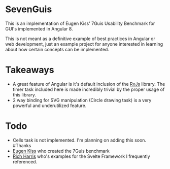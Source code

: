# SevenGuis

This is an implementation of Eugen Kiss' 7Guis Usability Benchmark 
for GUI's implemented in Angular 8.

This is not meant as a definitive example of best practices in Angular or web development,
just an example project for anyone interested in learning about how certain concepts can be implemented.


# Takeaways
* A great feature of Angular is it's default inclusion of the [RxJs](https://rxjs-dev.firebaseapp.com/) library.
The timer task included here is made incredibly trivial by the proper usage of this library.
* 2 way binding for SVG manipulation (Circle drawing task) is a very powerful and underutilized feature.

# Todo
* Cells task is not implemented. I'm planning on adding this soon. 
#Thanks
* [Eugen Kiss](https://eugenkiss.github.io/7guis/) who created the 7Guis benchmark
* [Rich Harris](https://github.com/Rich-Harris) who's examples for the Svelte Framework I frequently referenced.


